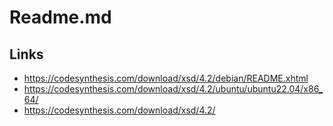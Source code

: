 # Readme.md

## Links

- https://codesynthesis.com/download/xsd/4.2/debian/README.xhtml
- https://codesynthesis.com/download/xsd/4.2/ubuntu/ubuntu22.04/x86_64/
- https://codesynthesis.com/download/xsd/4.2/
